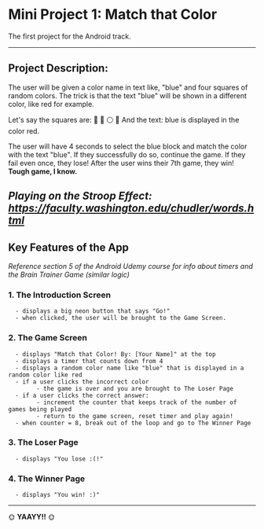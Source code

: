 # Mini Project 1: Match that Color
The first project for the Android track. 

---
## Project Description:

The user will be given a color name in text like, "blue" and four squares of random colors. The trick is that the text "blue" will be shown in a different color, like red for example. 

Let's say the squares are:  :large_blue_diamond: :red_circle: :white_circle: :large_orange_diamond:
And the text: blue is displayed in the color red. 

The user will have 4 seconds to select the blue block and match the color with the text "blue". If they successfully do so, continue the game. If they fail even once, they lose! After the user wins their 7th game, they win!  **Tough game, I know.**

*Playing on the Stroop Effect: https://faculty.washington.edu/chudler/words.html*
---

## Key Features of the App
*Reference section 5 of the Android Udemy course for info about timers and the Brain Trainer Game (similar logic)*
### 1. The Introduction Screen
      - displays a big neon button that says "Go!"
      - when clicked, the user will be brought to the Game Screen.

### 2. The Game Screen 
      - displays "Match that Color! By: [Your Name]" at the top
      - displays a timer that counts down from 4
      - displays a random color name like "blue" that is displayed in a random color like red
      - if a user clicks the incorrect color
            - the game is over and you are brought to The Loser Page
      - if a user clicks the correct answer:
            - increment the counter that keeps track of the number of games being played
            - return to the game screen, reset timer and play again!
      - when counter = 8, break out of the loop and go to The Winner Page
          

### 3. The Loser Page
      
      - displays "You lose :(!"
      
### 4. The Winner Page
      
      - displays "You win! :)"
      
---
      
      
     

 :sun_with_face: **YAAYY!!** :sun_with_face:
